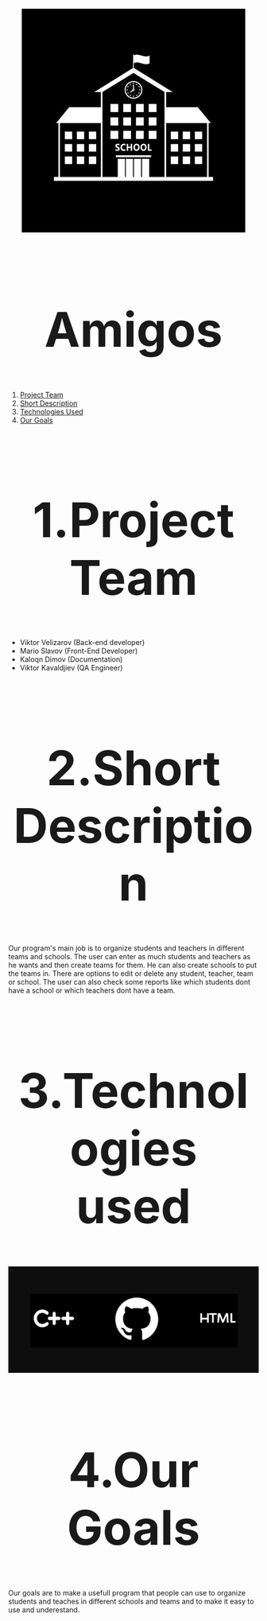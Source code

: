 <p align="center">
  <img src="Pictures\schoolLogo.jpg">
</p>
<h1 style="text-align:center;font-size:10vw">Amigos</h1>

1. [Project Team](#team)
2. [Short Description](#desc)
3. [Technologies Used](#technologies)
4. [Our Goals](#goals)
<a name="team"></a>
<h1 style="text-align:center;font-size:10vw">1.Project Team</h1>

- Viktor Velizarov (Back-end developer)
- Mario Slavov (Front-End Developer)
- Kaloqn Dimov (Documentation)
- Viktor Kavaldjiev (QA Engineer)
<a name="desc"></a>
<h1 style="text-align:center;font-size:10vw">2.Short Description</h1>
Our program's main job is to organize students and teachers in different teams and schools. The user can enter as much students and teachers as he wants and then create teams for them. He can also create schools to put the teams in. There are options to edit or delete any student, teacher, team or school. The user can also check some reports like which students dont have a school or which teachers dont have a team.
<a name="technologies"></a>
<h1 style="text-align:center;font-size:10vw">3.Technologies used</h1>

<p align="center">
  <img src="Pictures\usedTechnologies.png" />
</p>
<a name="goals"></a>
<h1 style="text-align:center;font-size:10vw">4.Our Goals</h1>
Our goals are to make a usefull program that people can use to organize students and teaches in different schools and teams and to make it easy to use and underestand.
